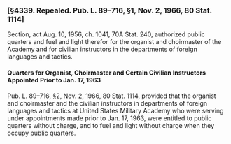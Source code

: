 ### [§4339. Repealed. Pub. L. 89–716, §1, Nov. 2, 1966, 80 Stat. 1114] ###

Section, act Aug. 10, 1956, ch. 1041, 70A Stat. 240, authorized public quarters and fuel and light therefor for the organist and choirmaster of the Academy and for civilian instructors in the departments of foreign languages and tactics.

#### Quarters for Organist, Choirmaster and Certain Civilian Instructors Appointed Prior to Jan. 17, 1963 ####

Pub. L. 89–716, §2, Nov. 2, 1966, 80 Stat. 1114, provided that the organist and choirmaster and the civilian instructors in departments of foreign languages and tactics at United States Military Academy who were serving under appointments made prior to Jan. 17, 1963, were entitled to public quarters without charge, and to fuel and light without charge when they occupy public quarters.